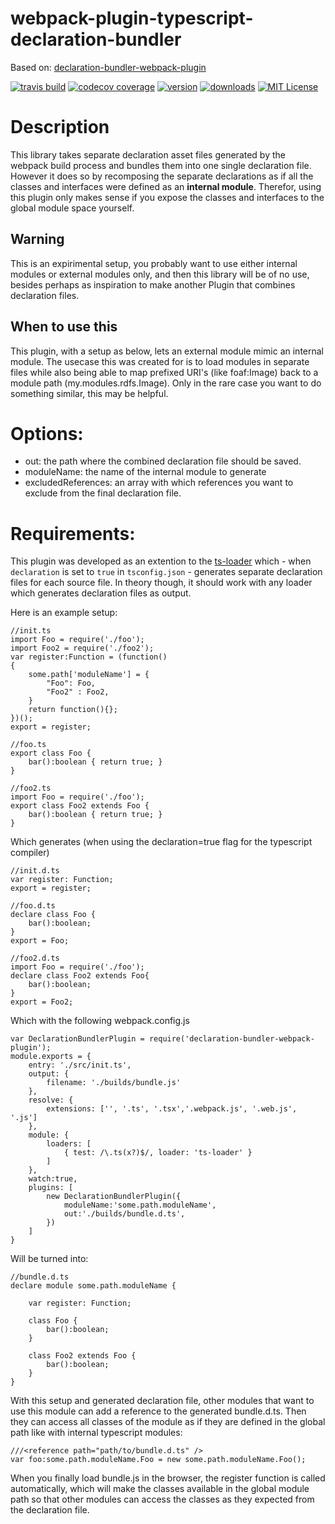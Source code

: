 # webpack-plugin-typescript-declaration-bundler
Based on: [declaration-bundler-webpack-plugin](https://github.com/smol/declaration-bundler-webpack-plugin)

[![travis build](https://img.shields.io/travis/bartekus/webpack-plugin-typescript-declaration-bundler.svg?style=flat-square)](https://travis-ci.org/Bartekus/webpack-plugin-typescript-declaration-bundler)
[![codecov coverage](https://img.shields.io/codecov/c/github/bartekus/webpack-plugin-typescript-declaration-bundler.svg?style=flat-square)](https://codecov.io/github/bartekus/webpack-plugin-typescript-declaration-bundler)
[![version](https://img.shields.io/npm/v/webpack-plugin-typescript-declaration-bundler.svg?style=flat-square)](https://npm.im/webpack-plugin-typescript-declaration-bundler)
[![downloads](https://img.shields.io/npm/dm/webpack-plugin-typescript-declaration-bundler.svg?style=flat-square)](https://npm-stat.com/charts.html?package=webpack-plugin-typescript-declaration-bundler&from=2018-12-05)
[![MIT License](https://img.shields.io/npm/l/webpack-plugin-typescript-declaration-bundler.svg?style=flat-square)](https://opensource.org/licenses/Apache-2.0)

# Description
This library takes separate declaration asset files generated by the webpack build process and bundles them into one single declaration file.
However it does so by recomposing the separate declarations as if all the classes and interfaces were defined as an __internal module__.
Therefor, using this plugin only makes sense if you expose the classes and interfaces to the global module space yourself.

## Warning
This is an expirimental setup, you probably want to use either internal modules or external modules only,
and then this library will be of no use, besides perhaps as inspiration to make another Plugin that combines declaration files.

## When to use this
This plugin, with a setup as below, lets an external module mimic an internal module.
The usecase this was created for is to load modules in separate files while also being able to map prefixed URI's (like foaf:Image) back to a module path (my.modules.rdfs.Image).
Only in the rare case you want to do something similar, this may be helpful.

# Options:

- out: the path where the combined declaration file should be saved.
- moduleName: the name of the internal module to generate
- excludedReferences: an array with which references you want to exclude from the final declaration file.

# Requirements:
This plugin was developed as an extention to the [ts-loader](https://github.com/TypeStrong/ts-loader) which - when `declaration` is set to `true` in `tsconfig.json` - generates separate declaration files for each source file. In theory though, it should work with any loader which generates declaration files as output.

Here is an example setup:

    //init.ts
    import Foo = require('./foo');
    import Foo2 = require('./foo2');
    var register:Function = (function()
    {
        some.path['moduleName'] = {
            "Foo": Foo,
            "Foo2" : Foo2,
        }
        return function(){};
    })();
    export = register;

    //foo.ts
    export class Foo {
        bar():boolean { return true; }
    }

    //foo2.ts
    import Foo = require('./foo');
    export class Foo2 extends Foo {
        bar():boolean { return true; }
    }

Which generates (when using the declaration=true flag for the typescript compiler)

    //init.d.ts
    var register: Function;
    export = register;

    //foo.d.ts
    declare class Foo {
        bar():boolean;
    }
    export = Foo;

    //foo2.d.ts
    import Foo = require('./foo');
    declare class Foo2 extends Foo{
        bar():boolean;
    }
    export = Foo2;

Which with the following webpack.config.js

    var DeclarationBundlerPlugin = require('declaration-bundler-webpack-plugin');
    module.exports = {
        entry: './src/init.ts',
        output: {
            filename: './builds/bundle.js'
        },
        resolve: {
            extensions: ['', '.ts', '.tsx','.webpack.js', '.web.js', '.js']
        },
        module: {
            loaders: [
                { test: /\.ts(x?)$/, loader: 'ts-loader' }
            ]
        },
        watch:true,
        plugins: [
            new DeclarationBundlerPlugin({
                moduleName:'some.path.moduleName',
                out:'./builds/bundle.d.ts',
            })
        ]
    }

Will be turned into:

    //bundle.d.ts
    declare module some.path.moduleName {

        var register: Function;

        class Foo {
            bar():boolean;
        }

        class Foo2 extends Foo {
            bar():boolean;
        }
    }

With this setup and generated declaration file, other modules that want to use this module can add a reference to the generated bundle.d.ts.
Then they can access all classes of the module as if they are defined in the global path like with internal typescript modules:

    ///<reference path="path/to/bundle.d.ts" />
    var foo:some.path.moduleName.Foo = new some.path.moduleName.Foo();

When you finally load bundle.js in the browser, the register function is called automatically, which will make the classes available in the global module path so that other modules can access the classes as they expected from the declaration file.
